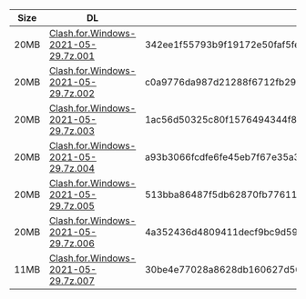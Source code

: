 |    Size   |     DL  | sha512sum |
|  ---  |  ---  |  ---  |
| 20MB | [Clash.for.Windows-2021-05-29.7z.001](https://cdn.jsdelivr.net/gh/appleians/cfw_m1@main/Clash.for.Windows-2021-05-29.7z.001) | 342ee1f55793b9f19172e50faf5fefc97a197082be9f58e66b1b5758963045374f055147e7f7cbcb7763d816df85702e56c98c9724d8920b0b2f7c23f8858261 |
| 20MB | [Clash.for.Windows-2021-05-29.7z.002](https://cdn.jsdelivr.net/gh/appleians/cfw_m1@main/Clash.for.Windows-2021-05-29.7z.002) | c0a9776da987d21288f6712fb296b505e27bf77531c342b37566dfd8426f9dc4c5cb4ac4a7b682831803aff41c190af3a63405b1425d1b9b54ba8b8dc29624a4 |
| 20MB | [Clash.for.Windows-2021-05-29.7z.003](https://cdn.jsdelivr.net/gh/appleians/cfw_m1@main/Clash.for.Windows-2021-05-29.7z.003) | 1ac56d50325c80f1576494344f892e99f9d926a8501b7e2876411a4710b71a49c8f2374c6f305883369c3b29884802af0af19ab1c2427a486e908b3622f130cd |
| 20MB | [Clash.for.Windows-2021-05-29.7z.004](https://cdn.jsdelivr.net/gh/appleians/cfw_m1@main/Clash.for.Windows-2021-05-29.7z.004) | a93b3066fcdfe6fe45eb7f67e35a36e3694a4d7a89efc066307d17c1145431b2b5574d6489a11850514cfbbb40c9242032512823c8bef3b2b15a3b1c7a12eb99 |
| 20MB | [Clash.for.Windows-2021-05-29.7z.005](https://cdn.jsdelivr.net/gh/appleians/cfw_m1@main/Clash.for.Windows-2021-05-29.7z.005) | 513bba86487f5db62870fb7761189d6d3f261e711fa97c92fc7eb5c7391a672429eb07e9fa4e5044c9feee1a16742bd14e1f35e276a25b612755758e1d78b3fe |
| 20MB | [Clash.for.Windows-2021-05-29.7z.006](https://cdn.jsdelivr.net/gh/appleians/cfw_m1@main/Clash.for.Windows-2021-05-29.7z.006) | 4a352436d4809411decf9bc9d59275f404d95b2bcc340c5456f9d45f11acfe32b13ba3a6a505e9ba227b0e06463a5d339ef546099bd8fb98f6fbc4c208f32546 |
| 11MB | [Clash.for.Windows-2021-05-29.7z.007](https://cdn.jsdelivr.net/gh/appleians/cfw_m1@main/Clash.for.Windows-2021-05-29.7z.007) | 30be4e77028a8628db160627d564f4e8137c36fe27d4a1bcfbdc597fd3c9cafa0afa4910b514b4ae5c61859877f6641e1a15adbbe03d16477b9971e2ecf611ea |
